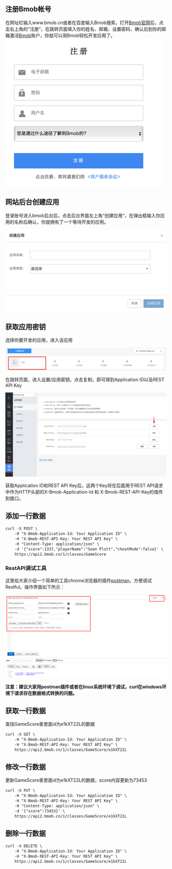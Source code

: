 ## 注册Bmob帐号
在网址栏输入www.bmob.cn或者在百度输入Bmob搜索，打开[Bmob官网](http://www.bmob.cn/ "Bmob移动后端云服务平台")后，点击右上角的“注册”，在跳转页面填入你的姓名、邮箱、设置密码，确认后到你的邮箱激活[Bmob](http://www.bmob.cn/ "Bmob移动后端云服务平台")账户，你就可以用Bmob轻松开发应用了。
![](image/rumen_zhuce.png)
## 网站后台创建应用

登录账号进入bmob后台后，点击后台界面左上角“创建应用“，在弹出框输入你应用的名称后确认，你就拥有了一个等待开发的应用。

![](image/rumen_chuangjian.png)
## 获取应用密钥

选择你要开发的应用，进入该应用

![](image/rumen_miyue_1.png)

在跳转页面，进入设置/应用密钥，点击复制，即可得到Application ID以及REST API Key

![](image/rumen_miyue_2.png)


获取Application ID和REST API Key后，这两个Key将在后面用于REST API请求中作为HTTP头部的X-Bmob-Application-Id 和
X-Bmob-REST-API-Key的值传到接口。



## 添加一行数据
```
curl -X POST \
    -H "X-Bmob-Application-Id: Your Application ID" \
    -H "X-Bmob-REST-API-Key: Your REST API Key" \
    -H "Content-Type: application/json" \
    -d '{"score":1337,"playerName":"Sean Plott","cheatMode":false}' \
    https://api2.bmob.cn/1/classes/GameScore
```

### RestAPI调试工具

这里给大家介绍一个简单的工具chrome浏览器的插件[postman](https://chrome.google.com/webstore/detail/postman-rest-client/fdmmgilgnpjigdojojpjoooidkmcomcm?utm_source=chrome-ntp-icon "Postman")，方便调试Restful。操作界面如下所示：

![](image/postman.png)

**注意：建议大家用postman插件或者在linux系统环境下调试，curl在windows环境下请求存在数据格式转换的问题。**


## 获取一行数据
查找GameScore表里面id为e1kXT22L的数据
```
curl -X GET \
    -H "X-Bmob-Application-Id: Your Application ID" \
    -H "X-Bmob-REST-API-Key: Your REST API Key" \
    https://api2.bmob.cn/1/classes/GameScore/e1kXT22L

```

## 修改一行数据
更新GameScore表里面id为e1kXT22L的数据，score内容更新为73453
```
curl -X PUT \
    -H "X-Bmob-Application-Id: Your Application ID" \
    -H "X-Bmob-REST-API-Key: Your REST API Key" \
    -H "Content-Type: application/json" \
    -d '{"score":73453}' \
    https://api2.bmob.cn/1/classes/GameScore/e1kXT22L
```

## 删除一行数据
```
curl -X DELETE \
    -H "X-Bmob-Application-Id: Your Application ID" \
    -H "X-Bmob-REST-API-Key: Your REST API Key" \
    https://api2.bmob.cn/1/classes/GameScore/e1kXT22L
```


